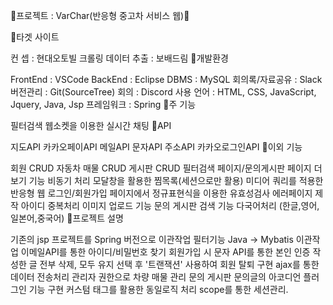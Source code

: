 🛑프로젝트 : VarChar(반응형 중고차 서비스 웹)🛑

💠타겟 사이트

컨 셉 : 현대오토빌
크롤링 데이터 추출 : 보배드림
💠개발환경

FrontEnd : VSCode
BackEnd : Eclipse
DBMS : MySQL
회의록/자료공유 : Slack
버전관리 : Git(SourceTree)
회의 : Discord
사용 언어 : HTML, CSS, JavaScript, Jquery, Java, Jsp
프레임워크 : Spring
💠주 기능

필터검색
웹소켓을 이용한 실시간 채팅
💠API

지도API
카카오페이API
메일API
문자API
주소API
카카오로그인API
💠이외 기능

회원 CRUD
자동차 매물 CRUD
게시판 CRUD
필터검색 페이지/문의게시판 페이지 더보기 기능 비동기 처리
모달창을 활용한 찜목록(세션으로만 활용)
미디어 쿼리를 적용한 반응형 웹
로그인/회원가입 페이지에서 정규표현식을 이용한 유효성검사
에러페이지 제작
아이디 중복처리
이미지 업로드 기능
문의 게시판 검색 기능
다국어처리 (한글,영어,일본어,중국어)
💠프로젝트 설명

기존의 jsp 프로젝트를 Spring 버전으로 이관작업
필터기능 Java -> Mybatis 이관작업
이메일API를 통한 아이디/비밀번호 찾기
회원가입 시 문자 API를 통한 본인 인증
작성한 글 전부 삭제, 모두 유지 선택 후 '트랜잭션' 사용하여 회원 탈퇴 구현
ajax를 통한 데이터 전송처리
관리자 권한으로 차량 매물 관리
문의 게시판 문의글의 아코디언 플러그인 기능 구현
커스텀 태그를 활용한 동일로직 처리
scope를 통한 세션관리.
